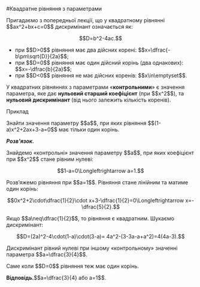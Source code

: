 #Квадратне рівняння з параметрами

<p>Пригадаємо з попередньої лекції, що у квадратному рівнянні $$ax^2+bx+c=0$$ дискримінант означається як:</p>

<p align="center">$$D=b^2-4ac.$$</p>

<ul>
<li>при $$D>0$$ рівняння має два дійсних корені: $$x=\dfrac{-b\pm\sqrt{D}}{2a}$$;</li>
<li>при $$D=0$$ рівняння має один дійсний корінь (два однакових): $$x=-\dfrac{b}{2a}$$;</li>
<li>при $$D<0$$ рівняння не має дійсних коренів: $$x\in\emptyset$$.</li>
</ul>

<p>У квадратних рівняннях з параметрами «<b>контрольними</b>» є значення параметра, яке дає <b>нульовий старший коефіцієнт</b> (при $$x^2$$), та <b>нульовий дискримінант</b> (від нього залежить кількість коренів).</p>

<div class="space">
<div class="task-wrap">
<span class="task">Приклад</span>
<div class="task-text">
<p>Знайти значення параметру $$a$$, при яких рівняння $$(1-a)x^2+2ax+3-a=0$$ має тільки один корінь.</p>
<p><b><i>Розв'язок.</i></b></p>
<p>Знайдемо «контрольні» значення параметру $$a$$, при яких коефіцієнт при $$x^2$$ стане рівним нулеві:</p>
<p align="center">$$1-a=0\Longleftrightarrow a=1.$$</p>
<p>Розв’яжемо рівняння при $$a=1$$. Рівняння стане лінійним та матиме один корінь:</p>
<p align="center">$$0x^2+2\cdot\dfrac{1}{2}\cdot x+3-\dfrac{1}{2}=0\Longleftrightarrow x=-\dfrac{5}{2}.$$</p>
<p>Якщо $$a\neq\dfrac{1}{2}$$, то рівняння є квадратним. Шукаємо дискримінант:</p>
<p align="center">$$D=(2a)^2-4\cdot(1-a)\cdot(3-a)= 4a^2-(3-3a-a+a^2)=4(4a-3).$$</p>
<p>Дискримінант рівний нулеві при іншому «контрольному» значенні параметра $$a=\dfrac{3}{4}$$.</p>
<p>Саме коли $$D=0$$ рівняння теж має один корінь.</p>
<p><b>Відповідь.</b>$$a=\dfrac{3}{4} або a=1$$.</p>
</div>
</div>
</div>

